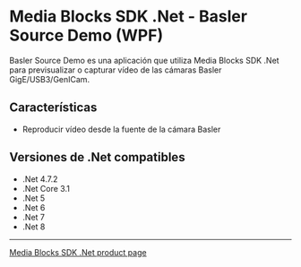 # Media Blocks SDK .Net - Basler Source Demo (WPF)

Basler Source Demo es una aplicación que utiliza Media Blocks SDK .Net para previsualizar o capturar vídeo de las cámaras Basler GigE/USB3/GenICam.

## Características

- Reproducir vídeo desde la fuente de la cámara Basler


## Versiones de .Net compatibles

- .Net 4.7.2
- .Net Core 3.1
- .Net 5
- .Net 6
- .Net 7
- .Net 8

---

[Media Blocks SDK .Net product page](https://www.visioforge.com/media-blocks-sdk)
